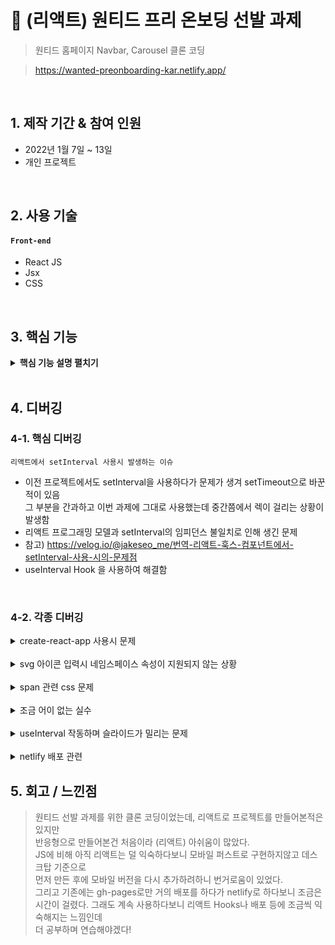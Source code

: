 # :pushpin: (리액트) 원티드 프리 온보딩 선발 과제
> 원티드 홈페이지 Navbar, Carousel 클론 코딩

>https://wanted-preonboarding-kar.netlify.app/

</br>

## 1. 제작 기간 & 참여 인원
- 2022년 1월 7일 ~ 13일
- 개인 프로젝트

</br>

## 2. 사용 기술
#### `Front-end`
  - React JS
  - Jsx
  - CSS

</br>

## 3. 핵심 기능

<details>
<summary><b>핵심 기능 설명 펼치기</b></summary>
<div markdown="1">

### 클론 코딩
- 원티드 홈페이지의 상단 부분을 클론 코딩했습니다
- 모바일 / 데스크탑 반응형으로 구현했습니다
  
### Global Nav Bar
- 상단 메뉴 부분을 마크업했고, 기존 홈페이지의 svg 등 소스를 그대로 가져옴
- 과제 조건 상 마크업만 구현함
  
### Carousel
- 총 11장의 배너가 5초에 한번 이동하고, 클릭하거나 마우스로 스와이프 가능하도록 구현함
- 모바일에서는 스와이프 기능이 잘 구현되지 않음

</div>
</details>

</br>

## 4. 디버깅
### 4-1. 핵심 디버깅

```리액트에서 setInterval 사용시 발생하는 이슈```

* 이전 프로젝트에서도 setInterval을 사용하다가 문제가 생겨 setTimeout으로 바꾼적이 있음   
그 부분을 간과하고 이번 과제에 그대로 사용했는데 중간쯤에서 렉이 걸리는 상황이 발생함
* 리액트 프로그래밍 모델과 setInterval의 임피던스 불일치로 인해 생긴 문제
* 참고) https://velog.io/@jakeseo_me/번역-리액트-훅스-컴포넌트에서-setInterval-사용-시의-문제점
* useInterval Hook 을 사용하여 해결함

</br>


### 4-2. 각종 디버깅
<details>
<summary>create-react-app 사용시 문제</summary>
<div markdown="1">

```
You are running `create-react-app` 4.0.3, which is behind the latest release 

(5.0.0).

We no longer support global installation of Create React App.
```

* 버전으로 인한 문제 생김. 재설치한뒤 npx 빼고 사용하니 되었음

</details>

</br>

<details>
<summary>svg 아이콘 입력시 네임스페이스 속성이 지원되지 않는 상황</summary>
<div markdown="1">

* xmlns:xlink -> xmlnsXlink 처럼 JSX와 호환되도록 구문 변환 적용하니 해결

</details>
  
</br>

<details>
<summary>span 관련 css 문제</summary>
<div markdown="1">

* span으로 묶여있는 New(N) 버튼 w와 h가 안 먹어서 고민   
* span은 inline 이라서 안 먹혔던 것. inline-block으로 바꾸니 해결   

</details>
  
</br>

<details>
<summary>조금 어이 없는 실수</summary>
<div markdown="1">

* 캐러셀 슬라이드가 하나씩 나와야하는데 한꺼번에 나온 뒤 5초 후   
동시에 사라지는 현상이 발생.. css 계속 고쳐봤으나 해결이 안되어서   
첫줄부터 반복해서 확인함   

* 알고보니 carousel-conten'n't 로 클래스 네임 주고.. css엔 content로..   
스펠링 실수로 css가 전혀 안 먹혀서 발생한 문제.. 고치니 바로 작동함   
  
</details>

</br>

<details>
<summary>useInterval 작동하며 슬라이드가 밀리는 문제</summary>
<div markdown="1">

* slide에 margin을 줬을 때, 슬라이드가 넘어가면서 점점 한쪽으로 치우치는 문제   
슬라이드가 교체되면서 margin이 점점 늘어나서 생긴 문제인듯 보임   
slide가 아닌 carousel-content에 margin을 줘서 해결

</details>
  
</br>

<details>
<summary>netlify 배포 관련</summary>
<div markdown="1">

* gh-pages로 먼저 배포해보고, 이후 netlify로 배포하고자 했을 때 build.command   
부분 에러가 계속 발생   

```
npm install netlify-cli -g   
netlify deploy
```
로 해결
  
* 이 후 배포는 되었다고 떴지만 화면에 아무 것도 안 뜨는 문제
homepage 링크가 github으로 되어있어서 netlify url로 다시 설정 후 배포

</details>


## 5. 회고 / 느낀점
> 원티드 선발 과제를 위한 클론 코딩이었는데, 리액트로 프로젝트를 만들어본적은 있지만   
  반응형으로 만들어본건 처음이라 (리액트) 아쉬움이 많았다.   
  JS에 비해 아직 리액트는 덜 익숙하다보니 모바일 퍼스트로 구현하지않고 데스크탑 기준으로   
  먼저 만든 후에 모바일 버전을 다시 추가하려하니 번거로움이 있었다.   
  그리고 기존에는 gh-pages로만 거의 배포를 하다가 netlify로 하다보니 조금은 시간이 걸렸다.
  그래도 계속 사용하다보니 리액트 Hooks나 배포 등에 조금씩 익숙해지는 느낌인데   
  더 공부하며 연습해야겠다!




